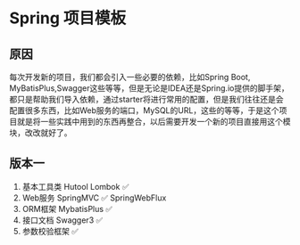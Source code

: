 # Spring 项目模板
## 原因
每次开发新的项目，我们都会引入一些必要的依赖，比如Spring Boot, MyBatisPlus,Swagger这些等等，但是无论是IDEA还是Spring.io提供的脚手架，都只是帮助我们导入依赖，通过starter将进行常用的配置，但是我们往往还是会配置很多东西，比如Web服务的端口，MySQL的URL，这些的等等，于是这个项目就是将一些实践中用到的东西再整合，以后需要开发一个新的项目直接用这个模块，改改就好了。
## 版本一
1. 基本工具类 Hutool Lombok ✅
2. Web服务 SpringMVC ✅ SpringWebFlux
3. ORM框架 MybatisPlus ✅
4. 接口文档 Swagger3 ✅
5. 参数校验框架 ✅

